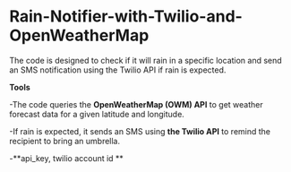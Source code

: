 # Rain-Notifier-with-Twilio-and-OpenWeatherMap

The code is designed to check if it will rain in a specific location and send an SMS notification using the Twilio API if rain is expected.


**Tools**

-The code queries the **OpenWeatherMap (OWM) API** to get  weather forecast data for a given latitude and longitude.

-If rain is expected, it sends an SMS using **the Twilio API** to remind the recipient to bring an umbrella.

-**api_key, twilio account id **

